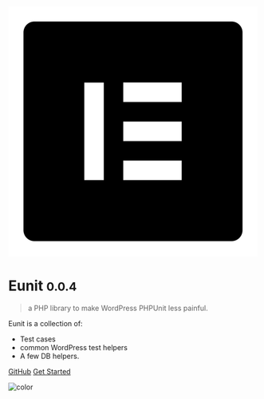 ![logo](_media/elementor.png ':size=50x50')

# Eunit <small>0.0.4</small>

>  a PHP library to make WordPress PHPUnit less painful.

Eunit is a collection of:
 - Test cases 
 - common WordPress test helpers
 - A few DB helpers.

[GitHub](https://github.com/elementor/eunit/)
[Get Started](#what-is-this)

![color](#ffffff)
